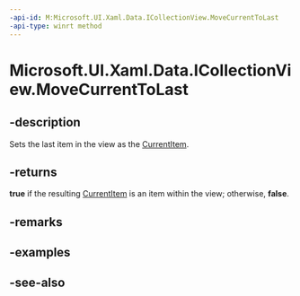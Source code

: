 ```yaml
---
-api-id: M:Microsoft.UI.Xaml.Data.ICollectionView.MoveCurrentToLast
-api-type: winrt method
---
```


<!-- Method syntax
public bool MoveCurrentToLast()
-->

# Microsoft.UI.Xaml.Data.ICollectionView.MoveCurrentToLast

## -description
Sets the last item in the view as the [CurrentItem](icollectionview_currentitem.md).

## -returns
**true** if the resulting [CurrentItem](icollectionview_currentitem.md) is an item within the view; otherwise, **false**.

## -remarks

## -examples

## -see-also

